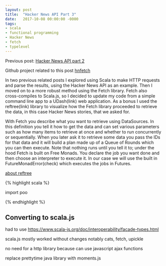 ```yaml
---
layout: post
title:  "Hacker News API Part 3"
date:   2017-10-08 00:00:00 -0000
tags:
- scala
- functional programming
- Hacker News
- fetch
- typelevel
---
```


Previous post: [Hacker News API part 2](/2017-07-30-hacker-news-api-2.html)

Github project related to this post [hnfetch](https://github.com/justinhj/hnfetchjs)

In two previous related posts I explored using Scala to make HTTP requests and parse the results, using the Hacker News API as an example. Then I moved on to a more robust method using the Fetch library. Fetch also cross-compiles to Scala.js, so I decided to update my code from a simple command line app to a UDash(link) web application. As a bonus I used the reftree(link) library to visualize how the Fetch library proceeded to retrieve the data, in this case Hacker News stories, that we asked for.

With Fetch you describe what you want to retrieve using DataSources. In this definition you tell it how to get the data and can set various parameters such as how many items to retrieve at once and whether to run concurrently or sequentially. When you later ask it to retrieve some data you pass the IDs for that data and it will build a plan made up of a Queue of Rounds which you can then execute. Note that nothing runs until you tell it to; under the hood Fetch is built on Free Monads. You declare the job you want done and then choose an interpreter to execute it. In our case we will use the built in FutureMonadError(check) which executes the jobs in Futures.

[about reftree](https://www.youtube.com/watch?v=6mWaqGHeg3g)

{% highlight scala %}

import poo

{% endhighlight %}

Converting to scala.js
----------------------

had to use https://www.scala-js.org/doc/interoperability/facade-types.html

scala.js mostly worked without changes notably cats, fetch, upickle 

no need for a http library because can use javascript ajax functions

replace prettytime java library with moments.js